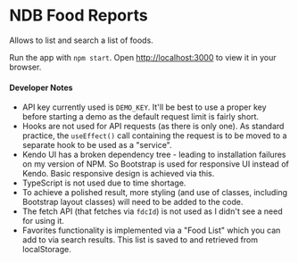 # NDB Food Reports

Allows to list and search a list of foods.

Run the app with `npm start`.
Open [http://localhost:3000](http://localhost:3000) to view it in your browser.

#### Developer Notes
* API key currently used is `DEMO_KEY`. It'll be best to use a proper key before starting a demo as the default request limit is fairly short.
* Hooks are not used for API requests (as there is only one). As standard practice, the `useEffect()` call containing the request is to be moved to a separate hook to be used as a "service".
* Kendo UI has a broken dependency tree - leading to installation failures on my version of NPM. So Bootstrap is used for responsive UI instead of Kendo. Basic responsive design is achieved via this.
* TypeScript is not used due to time shortage.
* To achieve a polished result, more styling (and use of classes, including Bootstrap layout classes) will need to be added to the code.
* The fetch API (that fetches via `fdcId`) is not used as I didn't see a need for using it.
* Favorites functionality is implemented via a "Food List" which you can add to via search results. This list is saved to and retrieved from localStorage.